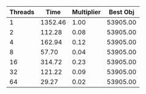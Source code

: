|Threads | Time | Multiplier | Best Obj |
| - | - | - | - |
|1|1352.46|1.00|53905.00|
|2|112.28|0.08|53905.00|
|4|162.94|0.12|53905.00|
|8|57.70|0.04|53905.00|
|16|314.72|0.23|53905.00|
|32|121.22|0.09|53905.00|
|64|29.27|0.02|53905.00|
